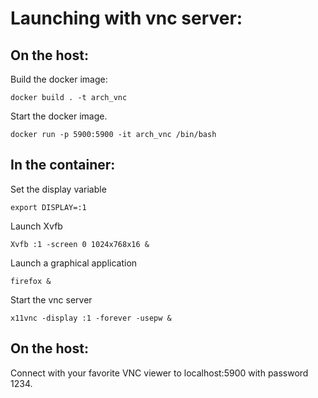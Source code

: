 # Launching with vnc server:

## On the host:
Build the docker image:
```
docker build . -t arch_vnc
```

Start the docker image.
```
docker run -p 5900:5900 -it arch_vnc /bin/bash
```
## In the container:
Set the display variable
```
export DISPLAY=:1
```

Launch Xvfb
```
Xvfb :1 -screen 0 1024x768x16 &
```

Launch a graphical application
```
firefox &
```

Start the vnc server
```
x11vnc -display :1 -forever -usepw &
```

## On the host:
Connect with your favorite VNC viewer to localhost:5900 with password 1234.
